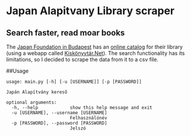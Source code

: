 # Japan Alapitvany Library scraper
## Search faster, read moar books

The [Japan Foundation in Budapest](https://japanalapitvany.hu/en) has an [online catalog](https://library.japanalapitvany.hu/) for their library (using a webapp called [Kiskönyvtár.Net](https://kiskonyvtar.net/)). The search functionality has its limitations, so I decided to scrape the data from it to a csv file.

##Usage

```
usage: main.py [-h] [-u [USERNAME]] [-p [PASSWORD]]

Japán Alapítvány keresõ

optional arguments:
  -h, --help            show this help message and exit
  -u [USERNAME], --username [USERNAME]
                        Felhasználónév
  -p [PASSWORD], --password [PASSWORD]
                        Jelszó
```
